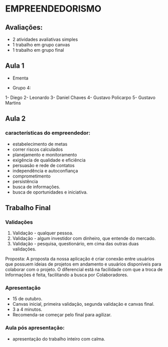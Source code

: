 # EMPREENDEDORISMO

## Avaliações:

- 2 atividades avaliativas simples
- 1 trabalho em grupo canvas
- 1 trabalho em grupo final

## Aula 1

- Ementa

- Grupo 4:

1- Diego
2- Leonardo
3- Daniel Chaves
4- Gustavo Policarpo
5- Gustavo Martins

## Aula 2

### características do empreendedor:

- estabelecimento de metas
- correr riscos calculados
- planejamento e monitoramento
- exigência de qualidade e eficiência
- persuasão e rede de contatos
- independência e autoconfiança
- comprometimento
- persistência
- busca de informações.
- busca de oportunidades e iniciativa.

## Trabalho Final

### Validações

1. Validação - qualquer pessoa.
2. Validação - algum investidor com dinheiro, que entende do mercado.
3. Validação - pesquisa, questionário, em cima das outras duas validações.

Proposta: A proposta da nossa aplicação é criar conexão  entre usuários que possuem ideias de projetos em andamento e usuários disponíveis para colaborar com o projeto. O diferencial está na facilidade com que a troca de  Informações é feita, facilitando a busca por Colaboradores. 

### Apresentação
- 15 de outubro.
- Canvas inicial, primeira validação, segunda validação e canvas final.
- 3 a 4 minutos.
- Recomenda-se começar pelo final para agilizar.

### Aula pós apresentação:
- apresentação do trabalho inteiro com calma.

